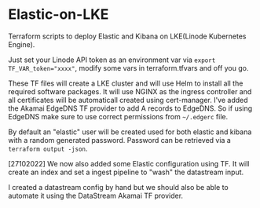 # Elastic-on-LKE
Terraform scripts to deploy Elastic and Kibana on LKE(Linode Kubernetes Engine). 

Just set your Linode API token as an environment var via ```export TF_VAR_token="xxxx"```, modify some vars in terraform.tfvars  and off you go.

These TF files will create a LKE cluster and will use Helm to install all the required software packages. It will use NGINX as the ingress controller and all certificates will be automaticall created using cert-manager. I've added the Akamai EdgeDNS TF provider to add A records to EdgeDNS. So if using EdgeDNS make sure to use correct permissions from ```~/.edgerc``` file.

By default an "elastic" user will be created used for both elastic and kibana with a random generated password. Password can be retrieved via a ```terraform output -json```.

[27102022] We now also added some Elastic configuration using TF. It will create an index and set a ingest pipeline to "wash" the datastream input.

I created a datastream config by hand but we should also be able to automate it using the DataStream Akamai TF provider.

